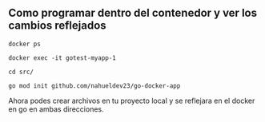 ## Como programar dentro del contenedor y ver los cambios reflejados

`docker ps`

`docker exec -it gotest-myapp-1`


`cd src/`

`go mod init github.com/nahueldev23/go-docker-app`

Ahora podes crear archivos en tu proyecto local y se reflejara en el docker en go 
en ambas direcciones.
